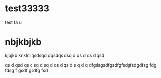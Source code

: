# test33333
test ta u
# nbjkbjkb
kjbjkb
knklnl
qsdsqd
dqsdqs
dsq
d
qs
d
qs
d
qsd

qs
d
qsd
qs
d
sq
d
sq
d
qs
d
qs
d
s
q
d
q
dfgdsgsdfgsdfgfsdgfsdgdfsg fdg fdsg f gsdf gsdfg fsd
